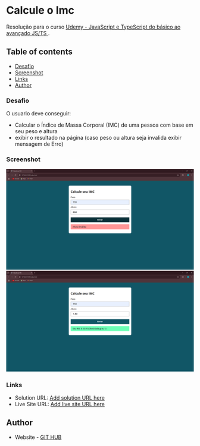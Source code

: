 # Calcule o Imc

Resolução para o curso [Udemy - JavaScript e TypeScript do básico ao avançado JS/TS ](https://www.udemy.com/course/curso-de-javascript-moderno-do-basico-ao-avancado/?couponCode=24T2MT111824). 

## Table of contents

  - [Desafio](#Desafio)
  - [Screenshot](#screenshot)
  - [Links](#links)
  - [Author](#author)


### Desafio

O usuario deve conseguir:
 - Calcular o Índice de Massa Corporal (IMC) de uma pessoa com base em seu peso e altura
 - exibir o resultado na página (caso peso ou altura seja invalida exibir mensagem de Erro)

### Screenshot

![](./design/calculo%20invalido.png)
![](./design/calculo%20valido.png)

### Links

- Solution URL: [Add solution URL here](https://github.com/EricSantoos/Calcule-Seu-IMC)
- Live Site URL: [Add live site URL here](https://calculeseuimc.netlify.app)

## Author

- Website - [GIT HUB](https://github.com/EricSantoos)